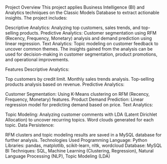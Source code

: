 Project Overview
This project applies Business Intelligence (BI) and Analytics techniques on the Classic Models Database to extract actionable insights. The project includes:

Descriptive Analytics: Analyzing top customers, sales trends, and top-selling products.
Predictive Analytics: Customer segmentation using RFM (Recency, Frequency, Monetary) analysis and demand prediction using linear regression.
Text Analytics: Topic modeling on customer feedback to uncover common themes.
The insights gained from the analysis can be used for decision-making in customer segmentation, product promotions, and operational improvements.

Features
Descriptive Analytics:

Top customers by credit limit.
Monthly sales trends analysis.
Top-selling products analysis based on revenue.
Predictive Analytics:

Customer Segmentation: Using K-Means clustering on RFM (Recency, Frequency, Monetary) features.
Product Demand Prediction: Linear regression model for predicting demand based on price.
Text Analytics:

Topic Modeling: Analyzing customer comments with LDA (Latent Dirichlet Allocation) to uncover recurring topics.
Word clouds generated for each topic.
Data Persistence:

RFM clusters and topic modeling results are saved in a MySQL database for further analysis.
Technologies Used
Programming Language: Python
Libraries:
pandas, matplotlib, scikit-learn, nltk, wordcloud
Database: MySQL
BI Techniques: SQL, Machine Learning (Clustering, Regression), Natural Language Processing (NLP), Topic Modeling (LDA)
